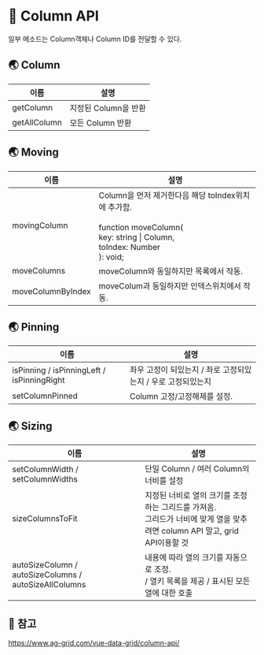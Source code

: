 # 📖 Column API

일부 메소드는 Column객체나 Column ID를 전달할 수 있다.

## 🌏 Column

| 이름         | 설명                 |
| ------------ | -------------------- |
| getColumn    | 지정된 Column을 반환 |
| getAllColumn | 모든 Column 반환     |



## 🌏 Moving

| 이름              | 설명                                                         |
| ----------------- | ------------------------------------------------------------ |
| movingColumn      | Column을 먼저 제거한다음 해당 toIndex위치에 추가함.<br /><br />function moveColumn(    <br />  key: string  \| Column, <br />  toIndex: Number<br />): void; |
| moveColumns       | moveColumn와 동일하지만 목록에서 작동.                       |
| moveColumnByIndex | moveColum과 동일하지만 인덱스위치에서 작동.                  |



## 🌏 Pinning

| 이름                                       | 설명                                                         |
| ------------------------------------------ | ------------------------------------------------------------ |
| isPinning / isPinningLeft / isPinningRight | 좌우 고정이 되있는지 / 좌로 고정되있는지 / 우로 고정되있는지 |
| setColumnPinned                            | Column 고정/고정해제를 설정.                                 |



## 🌏 Sizing

| 이름                                                  | 설명                                                         |
| ----------------------------------------------------- | ------------------------------------------------------------ |
| setColumnWidth / setColumnWidths                      | 단일 Column / 여러 Column의 너비를 설정                      |
| sizeColumnsToFit                                      | 지정된 너비로 열의 크기를 조정하는 그리드를 가져옴.<br />그리드가 너비에 맞게 열을 맞추려면 column API 말고, grid API이용할 것 |
| autoSizeColumn / autoSizeColumns / autoSizeAllColumns | 내용에 따라 열의 크기를 자동으로 조정.<br />/ 열키 목록을 제공 / 표시된 모든 열에 대한 호출 |



## 📘 참고

https://www.ag-grid.com/vue-data-grid/column-api/